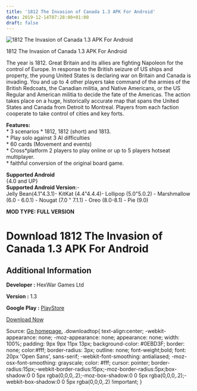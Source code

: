 ```yaml
---
title: '1812 The Invasion of Canada 1.3 APK For Android'
date: 2019-12-14T07:28:00+01:00
draft: false
---
```


![1812 The Invasion of Canada 1.3 APK For Android](https://i0.wp.com/apkhome.net/wp-content/uploads/2019/11/1812-The-Invasion-of-Canada.png "1812 The Invasion of Canada 1.3 APK For Android")

  

1812 The Invasion of Canada 1.3 APK For Android

The year is 1812. Great Britain and its allies are fighting Napoleon for the control of Europe. In response to the British seizure of US ships and property, the young United States is declaring war on Britain and Canada is invading. You and up to 4 other players take command of the armies of the British Redcoats, the Canadian militia, and Native Americans, or the US Regular and American militia to decide the fate of the Americas. The action takes place on a huge, historically accurate map that spans the United States and Canada from Detroit to Montreal. Players from each faction cooperate to take control of cities and key forts.

**Features:**  
\* 3 scenarios \* 1812, 1812 (short) and 1813.  
\* Play solo against 3 AI difficulties  
\* 60 cards (Movement and events)  
\* Cross\*platform 2 players to play online or up to 5 players hotseat multiplayer.  
\* faithful conversion of the original board game.

**Supported Android**  
{4.0 and UP}  
**Supported Android Version**:-  
Jelly Bean(4.1"4.3.1)- KitKat (4.4"4.4.4)- Lollipop (5.0"5.0.2) - Marshmallow (6.0 - 6.0.1) - Nougat (7.0 " 7.1.1) - Oreo (8.0-8.1) - Pie (9.0)

**MOD TYPE: FULL VERSION**

Download 1812 The Invasion of Canada 1.3 APK For Android
========================================================

Additional Information
----------------------

**Developer :** HexWar Games Ltd

**Version :** 1.3

**Google Play :** [PlayStore](https://play.google.com/store/apps/details?id=com.hexwar.canada1812)

  

[Download Now](https://store4app.co/post/1812-the-invasion-of-canada-1-3-apk-for-android_1574789690)

  
Source: [Go homepage.](https://store4app.co/post/1812-the-invasion-of-canada-1-3-apk-for-android_1574789690) .downloadtop{ text-align:center; -webkit-appearance: none; -moz-appearance: none; appearance: none; width: 100%; padding: 9px 9px 11px 13px; background-color: #0EBD3F; border: none; color:#fff; border-radius: 3px; outline: none; font-weight;bold; font: 20px 'Open Sans', sans-serif; -webkit-font-smoothing: antialiased; -moz-osx-font-smoothing: grayscale; color: #fff; cursor: pointer; border-radius:15px;-webkit-border-radius:15px;-moz-border-radius:5px;box-shadow:0 0 5px rgba(0,0,0,.2);-moz-box-shadow:0 0 5px rgba(0,0,0,.2);-webkit-box-shadow:0 0 5px rgba(0,0,0,.2) !important; }
